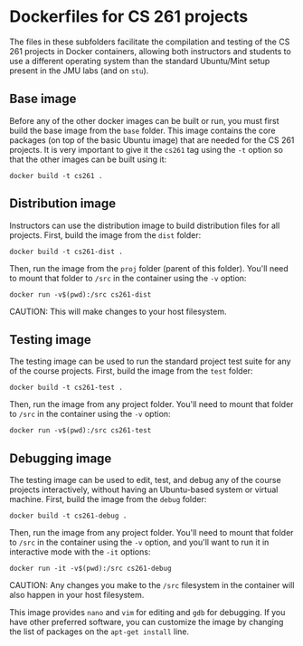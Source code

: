 # Dockerfiles for CS 261 projects

The files in these subfolders facilitate the compilation and testing of the CS
261 projects in Docker containers, allowing both instructors and students to use
a different operating system than the standard Ubuntu/Mint setup present in the
JMU labs (and on `stu`).

## Base image

Before any of the other docker images can be built or run, you must first build
the base image from the `base` folder. This image contains the core packages (on
top of the basic Ubuntu image) that are needed for the CS 261 projects. It is
very important to give it the `cs261` tag using the `-t` option so that the
other images can be built using it:

    docker build -t cs261 .

## Distribution image

Instructors can use the distribution image to build distribution files for all
projects. First, build the image from the `dist` folder:

    docker build -t cs261-dist .

Then, run the image from the `proj` folder (parent of this folder). You'll need
to mount that folder to `/src` in the container using the `-v` option:

    docker run -v$(pwd):/src cs261-dist

CAUTION: This will make changes to your host filesystem.

## Testing image

The testing image can be used to run the standard project test suite for any of
the course projects. First, build the image from the `test` folder:

    docker build -t cs261-test .

Then, run the image from any project folder. You'll need to mount that folder to
`/src` in the container using the `-v` option:

    docker run -v$(pwd):/src cs261-test

## Debugging image

The testing image can be used to edit, test, and debug any of the course
projects interactively, without having an Ubuntu-based system or virtual
machine. First, build the image from the `debug` folder:

    docker build -t cs261-debug .

Then, run the image from any project folder. You'll need to mount that folder to
`/src` in the container using the `-v` option, and you'll want to run it in
interactive mode with the `-it` options:

    docker run -it -v$(pwd):/src cs261-debug

CAUTION: Any changes you make to the `/src` filesystem in the container will
also happen in your host filesystem.

This image provides `nano` and `vim` for editing and `gdb` for debugging. If you
have other preferred software, you can customize the image by changing the list
of packages on the `apt-get install` line.

